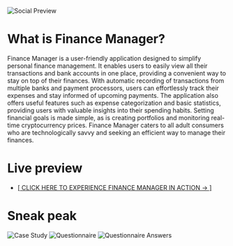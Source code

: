 ![Social Preview](https://github.com/mateoniksic/project-finance-manager/assets/57192709/95da51a5-ae13-40d8-94a8-0507f3be7775)

# What is Finance Manager?
Finance Manager is a user-friendly application designed to simplify personal finance management. It enables users to easily view all their transactions and bank accounts in one place, providing a convenient way to stay on top of their finances. With automatic recording of transactions from multiple banks and payment processors, users can effortlessly track their expenses and stay informed of upcoming payments. The application also offers useful features such as expense categorization and basic statistics, providing users with valuable insights into their spending habits. Setting financial goals is made simple, as is creating portfolios and monitoring real-time cryptocurrency prices. Finance Manager caters to all adult consumers who are technologically savvy and seeking an efficient way to manage their finances.

# Live preview
- [[ CLICK HERE TO EXPERIENCE FINANCE MANAGER IN ACTION → ]](https://www.figma.com/proto/0c9RVZ7ENMPhWlGObBq3Vm/Finance-Manager-%2F-UI?page-id=1115%3A3358&node-id=1115-3378&viewport=-1118%2C-8540%2C0.6&scaling=min-zoom&starting-point-node-id=1115%3A3365)

# Sneak peak
![Case Study](https://user-images.githubusercontent.com/57192709/226437191-453bc0eb-cbf7-417e-be28-5105b4d241fd.png)
![Questionnaire](https://github.com/mateoniksic/project-finance-manager/assets/57192709/b2400800-085b-4570-af38-5965a6695c40)
![Questionnaire Answers](https://github.com/mateoniksic/project-finance-manager/assets/57192709/466010f6-0fcb-4957-ba7e-dc1f715f9ed1)
